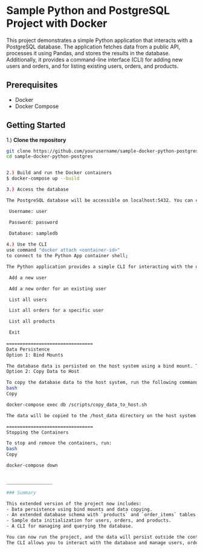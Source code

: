 # Sample Python and PostgreSQL Project with Docker

This project demonstrates a simple Python application that interacts with a PostgreSQL database. 
The application fetches data from a public API, processes it using Pandas, and stores the results in the database. 
Additionally, it provides a command-line interface (CLI) for adding new users and orders, and for 
listing existing users, orders, and products.

## Prerequisites

- Docker
- Docker Compose

## Getting Started

1.) **Clone the repository**

   ```bash
   git clone https://github.com/yourusername/sample-docker-python-postgres.git
   cd sample-docker-python-postgres


2.) Build and run the Docker containers
$ docker-compose up --build

3.) Access the database

The PostgreSQL database will be accessible on localhost:5432. You can connect to it using any PostgreSQL client with the following credentials:

    Username: user

    Password: password

    Database: sampledb
    
4.) Use the CLI
use command "docker attach <container-id>"
to connect to the Python App container shell; 

The Python application provides a simple CLI for interacting with the database. When you run docker-compose up, the CLI will be available in the terminal. You can choose from the following options:

    Add a new user

    Add a new order for an existing user

    List all users

    List all orders for a specific user

    List all products

    Exit
    
================================
Data Persistence
Option 1: Bind Mounts

The database data is persisted on the host system using a bind mount. The data is stored in the ./db/data directory.
Option 2: Copy Data to Host

To copy the database data to the host system, run the following command:
bash
Copy

docker-compose exec db /scripts/copy_data_to_host.sh

The data will be copied to the /host_data directory on the host system.

================================
Stopping the Containers

To stop and remove the containers, run:
bash
Copy

docker-compose down


_________________

### Summary

This extended version of the project now includes:
- Data persistence using bind mounts and data copying.
- An extended database schema with `products` and `order_items` tables.
- Sample data initialization for users, orders, and products.
- A CLI for managing and querying the database.

You can now run the project, and the data will persist outside the container. 
The CLI allows you to interact with the database and manage users, orders, and products.
